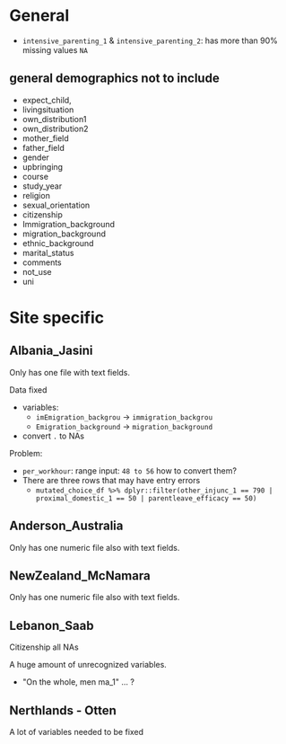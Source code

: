 # General
- `intensive_parenting_1` & `intensive_parenting_2`: has more than 90% missing values `NA`

## general demographics not to include
- expect_child,
- livingsituation
- own_distribution1
- own_distribution2
- mother_field
- father_field
- gender
- upbringing
- course
- study_year
- religion
- sexual_orientation
- citizenship
- Immigration_background
- migration_background
- ethnic_background
- marital_status
- comments
- not_use
- uni

# Site specific

## Albania_Jasini

Only has one file with text fields.

Data fixed
- variables:
  - `imEmigration_backgrou` -> `immigration_backgrou`
  - `Emigration_background` -> `migration_background`
- convert `.` to NAs

Problem:
- `per_workhour`: range input: `48 to 56` how to convert them?
- There are three rows that may have entry errors
  - `mutated_choice_df %>% dplyr::filter(other_injunc_1 == 790 | proximal_domestic_1 == 50 | parentleave_efficacy == 50)`

## Anderson_Australia

Only has one numeric file also with text fields.

## NewZealand_McNamara

Only has one numeric file also with text fields.

## Lebanon_Saab

Citizenship all NAs

A huge amount of unrecognized variables.

- "On the whole, men ma_1" ...     ?

## Nerthlands - Otten
 A lot of variables needed to be fixed
